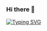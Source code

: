 ### Hi there 👋
[![Typing SVG](https://readme-typing-svg.herokuapp.com?duration=2000&multiline=true&lines=Hi+There%2C+I+am+Shashwat+Pragya;2%2B+Years+of+development+experience)](https://git.io/typing-svg)

<!--
**shashwat183/shashwat183** is a ✨ _special_ ✨ repository because its `README.md` (this file) appears on your GitHub profile.

Here are some ideas to get you started:

- 🔭 I’m currently working on ...
- 🌱 I’m currently learning ...
- 👯 I’m looking to collaborate on ...
- 🤔 I’m looking for help with ...
- 💬 Ask me about ...
- 📫 How to reach me: ...
- 😄 Pronouns: ...
- ⚡ Fun fact: ...
-->
